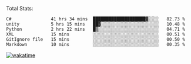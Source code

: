 Total Stats:
<!--START_SECTION:waka-->

```text
C#               41 hrs 34 mins  ████████████████████▓░░░░   82.73 %
unity            5 hrs 15 mins   ██▓░░░░░░░░░░░░░░░░░░░░░░   10.48 %
Python           2 hrs 22 mins   █▒░░░░░░░░░░░░░░░░░░░░░░░   04.71 %
XML              15 mins         ░░░░░░░░░░░░░░░░░░░░░░░░░   00.51 %
GitIgnore file   15 mins         ░░░░░░░░░░░░░░░░░░░░░░░░░   00.50 %
Markdown         10 mins         ░░░░░░░░░░░░░░░░░░░░░░░░░   00.35 %
```

<!--END_SECTION:waka-->

[![wakatime](https://wakatime.com/badge/user/d6a1e036-2153-43d6-9604-0dce67457b7f.svg)](https://wakatime.com/@d6a1e036-2153-43d6-9604-0dce67457b7f)
